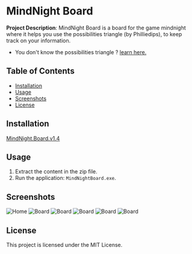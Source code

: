 # MindNight Board

**Project Description**: 
MindNight Board is a board for the game mindnight where it helps you use the possibilities triangle (by Philliedips), to keep track on your information.
- You don't know the possibilities triangle ?
[learn here.](https://www.youtube.com/watch?v=VNBNuD1yv9I)

## Table of Contents
- [Installation](#installation)
- [Usage](#usage)
- [Screenshots](#screenshots)
- [License](#license)

## Installation

[MindNight.Board.v1.4](https://github.com/BreakRyo/MindNight-Board/releases/tag/v.1.4)

## Usage

1. Extract the content in the zip file.
2. Run the application: `MindNightBoard.exe`.


## Screenshots
![Home](https://raw.githubusercontent.com/BreakRyo/MindNight-Board/main/screenshots/Screenshot%202024-03-12%20041421.png)
![Board](https://raw.githubusercontent.com/BreakRyo/MindNight-Board/main/screenshots/Screenshot%202024-03-12%20041509.png)
![Board](https://raw.githubusercontent.com/BreakRyo/MindNight-Board/main/screenshots/Screenshot%202024-03-12%20053738.png)
![Board](https://raw.githubusercontent.com/BreakRyo/MindNight-Board/main/screenshots/Screenshot%202024-03-12%20054021.png)
![Board](https://raw.githubusercontent.com/BreakRyo/MindNight-Board/main/screenshots/Screenshot%202024-03-13%20165323.png)
![Board](https://raw.githubusercontent.com/BreakRyo/MindNight-Board/main/screenshots/Screenshot%202024-03-29%20023458.png)

## License

This project is licensed under the MIT License.
